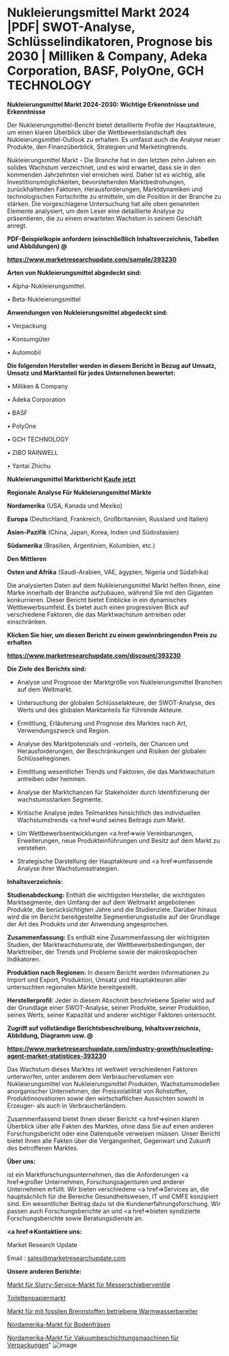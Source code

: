# Nukleierungsmittel Markt 2024 |PDF| SWOT-Analyse, Schlüsselindikatoren, Prognose bis 2030 | Milliken & Company, Adeka Corporation, BASF, PolyOne, GCH TECHNOLOGY

<strong>Nukleierungsmittel Markt 2024-2030: Wichtige Erkenntnisse und Erkenntnisse</strong>

Der Nukleierungsmittel-Bericht bietet detaillierte Profile der Hauptakteure, um einen klaren Überblick über die Wettbewerbslandschaft des Nukleierungsmittel-Outlook zu erhalten. Es umfasst auch die Analyse neuer Produkte, den Finanzüberblick, Strategien und Marketingtrends.

Nukleierungsmittel Markt - Die Branche hat in den letzten zehn Jahren ein solides Wachstum verzeichnet, und es wird erwartet, dass sie in den kommenden Jahrzehnten viel erreichen wird. Daher ist es wichtig, alle Investitionsmöglichkeiten, bevorstehenden Marktbedrohungen, zurückhaltenden Faktoren, Herausforderungen, Marktdynamiken und technologischen Fortschritte zu ermitteln, um die Position in der Branche zu stärken. Die vorgeschlagene Untersuchung hat alle oben genannten Elemente analysiert, um dem Leser eine detaillierte Analyse zu präsentieren, die zu einem erwarteten Wachstum in seinem Geschäft anregt.



<strong><b>PDF-Beispielkopie anfordern (einschließlich Inhaltsverzeichnis, Tabellen und Abbildungen) @ </b></strong>

<strong><a href=https://www.marketresearchupdate.com/sample/393230>

<strong>https://www.marketresearchupdate.com/sample/393230</u></a></strong></strong>



<strong>Arten von Nukleierungsmittel abgedeckt sind:</strong>

• Alpha-Nukleierungsmittel.

• Beta-Nukleierungsmittel



<strong>Anwendungen von Nukleierungsmittel abgedeckt sind:</strong>

• Verpackung

• Konsumgüter

• Automobil



<strong>Die folgenden Hersteller werden in diesem Bericht in Bezug auf Umsatz, Umsatz und Marktanteil für jedes Unternehmen bewertet:</strong>

• Milliken & Company

• Adeka Corporation

• BASF

• PolyOne

• GCH TECHNOLOGY

• ZIBO RAINWELL

• Yantai Zhichu



<strong>Nukleierungsmittel Marktbericht <a href=https://www.marketresearchupdate.com/buynow/393230>Kaufe jetzt</a></strong>



<strong>Regionale Analyse Für Nukleierungsmittel Märkte</strong>



<strong>Nordamerika</strong> (USA, Kanada und Mexiko)



<strong>Europa</strong> (Deutschland, Frankreich, Großbritannien, Russland und Italien)



<strong>Asien-Pazifik</strong> (China, Japan, Korea, Indien und Südostasien)



<strong>Südamerika</strong> (Brasilien, Argentinien, Kolumbien, etc.)



<strong>Den Mittleren</strong> 

<strong>Osten und Afrika</strong> (Saudi-Arabien, VAE, ägypten, Nigeria und Südafrika)

Die analysierten Daten auf dem Nukleierungsmittel Markt helfen Ihnen, eine Marke innerhalb der Branche aufzubauen, während Sie mit den Giganten konkurrieren. Dieser Bericht bietet Einblicke in ein dynamisches Wettbewerbsumfeld. Es bietet auch einen progressiven Blick auf verschiedene Faktoren, die das Marktwachstum antreiben oder einschränken.



<strong>Klicken Sie hier, um diesen Bericht zu einem gewinnbringenden Preis zu erhalten
</strong>

<strong><a href=https://www.marketresearchupdate.com/discount/393230>https://www.marketresearchupdate.com/discount/393230</b></u></strong></a>



<strong>Die Ziele des Berichts sind:</strong>

- Analyse und Prognose der Marktgröße von Nukleierungsmittel Branchen auf dem Weltmarkt.

- Untersuchung der globalen Schlüsselakteure, der SWOT-Analyse, des Werts und des globalen Marktanteils für führende Akteure.

- Ermittlung, Erläuterung und Prognose des Marktes nach Art, Verwendungszweck und Region.

- Analyse des Marktpotenzials und -vorteils, der Chancen und Herausforderungen, der Beschränkungen und Risiken der globalen Schlüsselregionen.

- Ermittlung wesentlicher Trends und Faktoren, die das Marktwachstum antreiben oder hemmen.

- Analyse der Marktchancen für Stakeholder durch Identifizierung der wachstumsstarken Segmente.

- Kritische Analyse jedes Teilmarktes hinsichtlich des individuellen Wachstumstrends <a href=>und</a> seines Beitrags zum Markt.

- Um Wettbewerbsentwicklungen <a href=>wie</a> Vereinbarungen, Erweiterungen, neue Produkteinführungen und Besitz auf dem Markt zu verstehen.

- Strategische Darstellung der Hauptakteure und <a href=>umfas</a>sende Analyse ihrer Wachstumsstrategien.



<strong>Inhaltsverzeichnis:</strong>



<strong>Studienabdeckung:</strong> Enthält die wichtigsten Hersteller, die wichtigsten Marktsegmente, den Umfang der auf dem Weltmarkt angebotenen Produkte, die berücksichtigten Jahre und die Studienziele. Darüber hinaus wird die im Bericht bereitgestellte Segmentierungsstudie auf der Grundlage der Art des Produkts und der Anwendung angesprochen.



<strong>Zusammenfassung:</strong> Es enthält eine Zusammenfassung der wichtigsten Studien, der Marktwachstumsrate, der Wettbewerbsbedingungen, der Markttreiber, der Trends und Probleme sowie der makroskopischen Indikatoren.



<strong>Produktion nach Regionen:</strong> In diesem Bericht werden Informationen zu Import und Export, Produktion, Umsatz und Hauptakteuren aller untersuchten regionalen Märkte bereitgestellt.



<strong>Herstellerprofil:</strong> Jeder in diesem Abschnitt beschriebene Spieler wird auf der Grundlage einer SWOT-Analyse, seiner Produkte, seiner Produktion, seines Werts, seiner Kapazität und anderer wichtiger Faktoren untersucht.



<strong><b>Zugriff auf vollständige Berichtsbeschreibung, Inhaltsverzeichnis, Abbildung, Diagramm usw. @ </b></strong>

<strong><a href=https://www.marketresearchupdate.com/industry-growth/nucleating-agent-market-statistices-393230>https://www.marketresearchupdate.com/industry-growth/nucleating-agent-market-statistices-393230</a></strong>

Das Wachstum dieses Marktes ist weltweit verschiedenen Faktoren unterworfen, unter anderem dem Verbrauchervolumen von Nukleierungsmittel von Nukleierungsmittel Produkten, Wachstumsmodellen anorganischer Unternehmen, der Preisvolatilität von Rohstoffen, Produktinnovationen sowie den wirtschaftlichen Aussichten sowohl in Erzeuger- als auch in Verbraucherländern.

Zusammenfassend bietet Ihnen dieser Bericht <a href=>einen</a> klaren Überblick über alle Fakten des Marktes, ohne dass Sie auf einen anderen Forschungsbericht oder eine Datenquelle verweisen müssen. Unser Bericht bietet Ihnen alle Fakten über die Vergangenheit, Gegenwart und Zukunft des betroffenen Marktes.



<strong>Über uns:</strong>

 ist ein Marktforschungsunternehmen, das die Anforderungen <a href=>großer</a> Unternehmen, Forschungsagenturen und anderer Unternehmen erfüllt. Wir bieten verschiedene <a href=>Services</a> an, die hauptsächlich für die Bereiche Gesundheitswesen, IT und CMFE konzipiert sind. Ein wesentlicher Beitrag dazu ist die Kundenerfahrungsforschung. Wir passen auch Forschungsberichte an und <a href=>bieten</a> syndizierte Forschungsberichte sowie Beratungsdienste an.



<strong><a href=>Kontaktiere uns:</a></strong>

Market Research Update

Email : sales@marketresearchupdate.com



<strong>Unsere anderen Berichte:</strong>

<a href=https://www.linkedin.com/pulse/knife-gate-valves-slurry-service-market-size>Markt für Slurry-Service-Markt für Messerschieberventile</a>

<a href=https://www.linkedin.com/pulse/toilet-paper-market-report-2023-top-company-trends>Toilettenpapiermarkt</a>

<a href=https://www.linkedin.com/pulse/fossil-fuel-fired-water-heater-market-outlooks>Markt für mit fossilen Brennstoffen betriebene Warmwasserbereiter</a>

<a href=https://www.linkedin.com/pulse/north-america-rotary-tiller-market-2023-top-industry>Nordamerika-Markt für Bodenfräsen</a>

<a href=https://www.linkedin.com/pulse/north-america-packaging-vacuum-coating-machine-market>Nordamerika-Markt für Vakuumbeschichtungsmaschinen für Verpackungen</a>"
![image](https://github.com/Gayatrikarjule/Market-Analysis-360/assets/97346546/e360194c-3277-4223-a7e4-ae8d0cda4eca)
